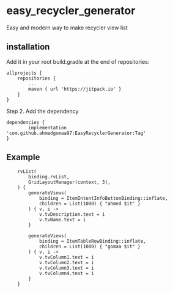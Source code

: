# easy_recycler_generator
 Easy and modern way to make recycler view list
 
 ## installation
 
 Add it in your root build.gradle at the end of repositories:

	allprojects {
		repositories {
			...
			maven { url 'https://jitpack.io' }
		}
	}
 
Step 2. Add the dependency

	dependencies {
	        implementation 'com.github.ahmedgomaa97:EasyRecyclerGenerator:Tag'
	}


## Example


        rvList(
            binding.rvList,
            GridLayoutManager(context, 3),
        ) {
            generateViews(
                binding = ItemIntentInfoButtonBinding::inflate,
                children = List(1000) { "ahmed $it" }
            ) { v, i ->
                v.tvDescription.text = i
                v.tvName.text = i
            }

            generateViews(
                binding = ItemTableRowBinding::inflate,
                children = List(1000) { "gomaa $it" }
            ) { v, i ->
                v.tvColumn1.text = i
                v.tvColumn2.text = i
                v.tvColumn3.text = i
                v.tvColumn4.text = i
            }
        }
